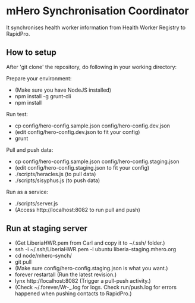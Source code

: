 mHero Synchronisation Coordinator
=================================

It synchronises health worker information from Health Worker Registry to RapidPro.

How to setup
------------

After 'git clone' the repository, do following in your working directory:

Prepare your environment:

* (Make sure you have NodeJS installed)
* npm install -g grunt-cli
* npm install

Run test:

* cp config/hero-config.sample.json config/hero-config.dev.json
* (edit config/hero-config.dev.json to fit your config)
* grunt 

Pull and push data:

* cp config/hero-config.sample.json config/hero-config.staging.json
* (edit config/hero-config.staging.json to fit your config)
* ./scripts/heracles.js (to pull data)
* ./scripts/sisyphus.js (to push data)

Run as a service:

* ./scripts/server.js
* (Access http://localhost:8082 to run pull and push)

Run at staging server
---------------------

* (Get LiberiaHWR.pem from Carl and copy it to ~/.ssh/ folder.)
* ssh -i ~/.ssh/LiberiaHWR.pem -l ubuntu liberia-staging.mhero.org
* cd node/mhero-synch/
* git pull
* (Make sure config/hero-config.staging.json is what you want.)
* forever restartall (Run the latest revision.) 
* lynx http://localhost:8082 (Trigger a pull-push activity.)
* (Check ~/.forever/Wr-_.log for logs. Check run/push.log for errors happened when pushing contacts to RapidPro.)
